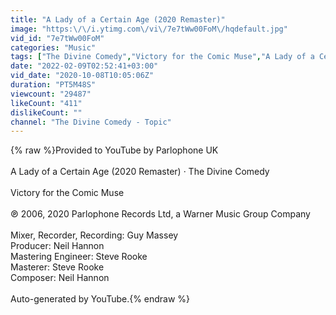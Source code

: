 ```yaml
---
title: "A Lady of a Certain Age (2020 Remaster)"
image: "https:\/\/i.ytimg.com\/vi\/7e7tWw00FoM\/hqdefault.jpg"
vid_id: "7e7tWw00FoM"
categories: "Music"
tags: ["The Divine Comedy","Victory for the Comic Muse","A Lady of a Certain Age"]
date: "2022-02-09T02:52:41+03:00"
vid_date: "2020-10-08T10:05:06Z"
duration: "PT5M48S"
viewcount: "29487"
likeCount: "411"
dislikeCount: ""
channel: "The Divine Comedy - Topic"
---
```

{% raw %}Provided to YouTube by Parlophone UK<br /><br />A Lady of a Certain Age (2020 Remaster) · The Divine Comedy<br /><br />Victory for the Comic Muse<br /><br />℗ 2006, 2020 Parlophone Records Ltd, a Warner Music Group Company<br /><br />Mixer, Recorder, Recording: Guy Massey<br />Producer: Neil Hannon<br />Mastering  Engineer: Steve Rooke<br />Masterer: Steve Rooke<br />Composer: Neil Hannon<br /><br />Auto-generated by YouTube.{% endraw %}
